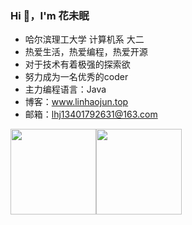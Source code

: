 ### Hi 👋，I'm 花未眠
 
- 哈尔滨理工大学 计算机系 大二
- 热爱生活，热爱编程，热爱开源
- 对于技术有着极强的探索欲
- 努力成为一名优秀的coder
- 主力编程语言：Java
- 博客：www.linhaojun.top
- 邮箱：lhj13401792631@163.com

<img align="" height="137px" src="https://github-readme-stats.vercel.app/api?username=linhaojun857&hide_title=true&hide_border=true&show_icons=true&include_all_commits=true&line_height=21&locale=cn" /><img align="" height="137px" src="https://github-readme-stats.vercel.app/api/top-langs/?username=linhaojun857&hide_title=true&hide_border=true&layout=compact&locale=cn" />
